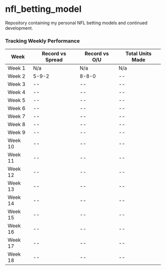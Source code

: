 # nfl_betting_model
Repository containing my personal NFL betting models and continued development.

### Tracking Weekly Performance

| Week    | Record vs Spread | Record vs O/U | Total Units Made |
| ------- | ---------------- | ------------- | ---------------- |
| Week 1  | N/a              | N/a           | N/a              |
| Week 2  | 5-9-2            | 8-8-0         | --               |
| Week 3  | --               | --            | --               |
| Week 4  | --               | --            | --               |
| Week 5  | --               | --            | --               |
| Week 6  | --               | --            | --               |
| Week 7  | --               | --            | --               |
| Week 8  | --               | --            | --               |
| Week 9  | --               | --            | --               |
| Week 10 | --               | --            | --               |
| Week 11 | --               | --            | --               |
| Week 12 | --               | --            | --               |
| Week 13 | --               | --            | --               |
| Week 14 | --               | --            | --               |
| Week 15 | --               | --            | --               |
| Week 16 | --               | --            | --               |
| Week 17 | --               | --            | --               |
| Week 18 | --               | --            | --               |
